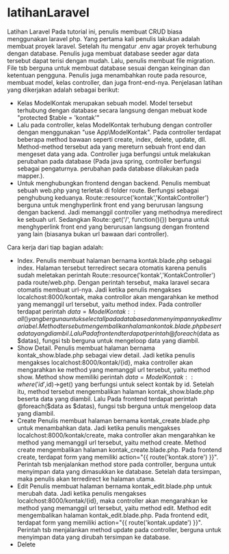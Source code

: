 # latihanLaravel
Latihan Laravel
Pada tutorial ini, penulis membuat CRUD biasa menggunakan laravel php. 
Yang pertama kali penulis lakukan adalah membuat proyek laravel. Setelah itu mengatur .env agar proyek terhubung dengan database. Penulis juga membuat database seeder agar data tersebut dapat terisi dengan mudah.
Lalu, penulis membuat file migration. File tsb berguna untuk membuat database sesuai dengan keinginan dan ketentuan pengguna. Penulis juga menambahkan route pada resource, membuat model, kelas controller, dan juga front-end-nya.
Penjelasan latihan yang dikerjakan adalah sebagai berikut:
- Kelas ModelKontak merupakan sebuah model. Model tersebut terhubung dengan database secara langsung dengan mebuat kode
"protected $table = 'kontak'"
- Lalu pada controller, kelas ModelKontak terhubung dengan controller dengan menggunakan "use App\ModelKontak". Pada controller terdapat beberapa method bawaan seperti create, index, delete, update, dll. Method-method tersebut ada yang mereturn sebuah front end dan mengeset data yang ada. Controller juga berfungsi untuk melakukan perubahan pada database (Pada java spring, controller berfungsi sebagai pengaturnya. perubahan pada database dilakukan pada mapper.). 
- Untuk menghubungkan frontend dengan backend. Penulis membuat sebuah web.php yang terletak di folder route. Berfungsi sebagai penghubung keduanya. Route::resource('kontak','KontakController') berguna untuk menghyperlink front end yang berurusan langsung dengan backend. Jadi memanggil controller yang methodnya meredirect ke sebuah url. Sedangkan Route::get('/', function(){}) berguna untuk menghyperlink front end yang berurusan langsung dengan frontend yang lain (biasanya bukan url bawaan dari controller). 

Cara kerja dari tiap bagian adalah:
- Index.
Penulis membuat halaman bernama kontak.blade.php sebagai index. Halaman tersebut terredirect secara otomatis karena penulis sudah meletakan perintah Route::resource('kontak','KontakController') pada route/web.php. Dengan perintah tersebut, maka laravel secara otomatis membuat url-nya. Jadi ketika penulis mengakses localchost:8000/kontak, maka controllor akan mengarahkan ke method yang memanggil url tersebut, yaitu method index. Pada controller terdapat perintah $data = ModelKontak::all() yang berguna untuk select all pada database dan menyimpannya ke dlm variabel. Method tersebut mengembalikan halaman kontak.blade.php beserta data yang diambil. Lalu Pada frontend terdapat perintah @foreach($data as $datas), fungsi tsb berguna untuk mengeloop data yang diambil.
- Show Detail.
Penulis membuat halaman bernama kontak_show.blade.php sebagai view detail.  Jadi ketika penulis mengakses localchost:8000/kontak/{id}, maka controller akan mengarahkan ke method yang memanggil url tersebut, yaitu method show. Method show memiliki perintah $data = ModelKontak::where('id',$id)->get() yang berfungsi untuk select kontak by id. Setelah itu, method tersebut mengembalikan halaman kontak_show.blade.php beserta data yang diambil. Lalu Pada frontend terdapat perintah @foreach($data as $datas), fungsi tsb berguna untuk mengeloop data yang diambil.
- Create
Penulis membuat halaman bernama kontak_create.blade.php untuk menambahkan data. Jadi ketika penulis mengakses localchost:8000/kontak/create, maka controller akan mengarahkan ke method yang memanggil url tersebut, yaitu method create. Method create mengembalikan halaman kontak_create.blade.php. Pada frontend create, terdapat form yang memiliki action="{{ route('kontak.store') }}". Perintah tsb menjalankan method store pada controller, berguna untuk menyimpan data yang dimasukkan ke database. Setelah data tersimpan, maka penulis akan terredirect ke halaman utama.
- Edit
Penulis membuat halaman bernama kontak_edit.blade.php untuk merubah data. Jadi ketika penulis mengakses localchost:8000/kontak/{id}, maka controller akan mengarahkan ke method yang memanggil url tersebut, yaitu method edit. Method edit mengembalikan halaman kontak_edit.blade.php. Pada frontend edit, terdapat form yang memiliki action="{{ route('kontak.update') }}". Perintah tsb menjalankan method update pada controller, berguna untuk menyimpan data yang dirubah tersimpan ke database.
- Delete
